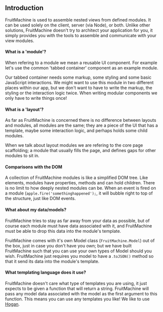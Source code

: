 ## Introduction

FruitMachine is used to assemble nested views from defined modules. It can be used solely on the client, server (via Node), or both. Unlike other solutions, FruitMachine doesn't try to architect your application for you, it simply provides you with the tools to assemble and communicate with your view modules.

#### What is a 'module'?

When refering to a module we mean a reusable UI component. For example let's use the common 'tabbed container' component as an example module.

Our tabbed container needs some markup, some styling and some basic JavaScript interactions. We might want to use this module in two different places within our app, but we don't want to have to write the markup, the styling or the interaction logic twice. When writing modular components we only have to write things once!

#### What is a 'layout'?

As far as FruitMachine is concerned there is no difference between layouts and modules, all modules are the same; they are a piece of the UI that has a template, maybe some interaction logic, and perhaps holds some child modules.

When we talk about layout modules we are refering to the core page scaffolding; a module that usually fills the page, and defines gaps for other modules to sit in.

#### Comparisons with the DOM

A collection of FruitMachine modules is like a simplified DOM tree. Like elements, modules have properties, methods and can hold children. There is no limit to how deeply nested modules can be. When an event is fired on a module (`apple.fire('somethinghappened');`, it will bubble right to top of the structure, just like DOM events.

#### What about my data/models?

FruitMachine tries to stay as far away from your data as possible, but of course each module must have data associated with it, and FruitMachine must be able to drop this data into the module's template.

FruitMachine comes with it's own Model class (`FruitMachine.Model`) out of the box, just in case you don't have you own; but we have built FruitMachine such that you can use your own types of Model should you wish. FruitMachine just requires you model to have a .`toJSON()` method so that it send its data into the module's template.

#### What templating language does it use?

FruitMachine doesn't care what type of templates you are using, it just expects to be given a function that will return a string. FruitMachine will pass any model data associated with the model as the first argument to this function. This means you can use any templates you like! We like to use [Hogan](http://twitter.github.io/hogan.js/).
